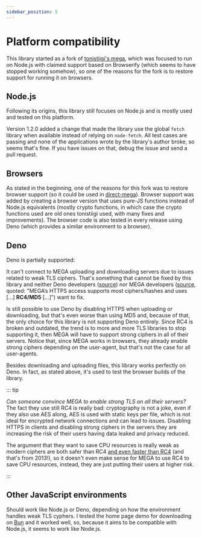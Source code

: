 ```yaml
---
sidebar_position: 5
---
```


# Platform compatibility

This library started as a fork of [tonistiigi's mega](https://www.npmjs.com/package/mega), which was focused to run on Node.js with claimed support based on Browserify (which seems to have stopped working somehow), so one of the reasons for the fork is to restore support for running it on browsers.

## Node.js

Following its origins, this library still focuses on Node.js and is mostly used and tested on this platform.

Version 1.2.0 added a change that made the library use the global `fetch` library when available instead of relying on `node-fetch`. All test cases are passing and none of the applications wrote by the library's author broke, so seems that's fine. If you have issues on that, debug the issue and send a pull request.

## Browsers

As stated in the beginning, one of the reasons for this fork was to restore browser support (so it could be used in [direct-mega](https://github.com/qgustavor/direct-mega)). Browser support was added by creating a browser version that uses pure-JS functions instead of Node.js equivalents (mostly crypto functions, in which case the crypto functions used are old ones tonistiigi used, with many fixes and improvements). The browser code is also tested in every release using Deno (which provides a similar environment to a browser).

## Deno

Deno is partially supported:

It can't connect to MEGA uploading and downloading servers due to issues related to weak TLS ciphers. That's something that cannot be fixed by this library and neither Deno developers ([source](https://github.com/denoland/deno/issues/6427#issuecomment-813662658)) nor MEGA developers ([source](https://mega.io/developers), quoted: "MEGA’s HTTPS access supports most ciphers/hashes and uses [...] **RC4/MD5** [...]") want to fix.

Is still possible to use Deno by disabling HTTPS when uploading or downloading, but that's even worse than using MD5 and, because of that, the only choice for this library is not supporting Deno entirely. Since RC4 is broken and outdated, the trend is to more and more TLS libraries to stop supporting it, then MEGA will have to support strong ciphers in all of their servers. Notice that, since MEGA works in browsers, they already enable strong ciphers depending on the user-agent, but that's not the case for all user-agents.

Besides downloading and uploading files, this library works perfectly on Deno. In fact, as stated above, it's used to test the browser builds of the library.

::: tip

*Can someone convince MEGA to enable strong TLS on all their servers?* The fact they use still RC4 is really bad: cryptography is not a joke, even if they also use AES along, AES is used with static keys per file, which is not ideal for encrypted network connections and can lead to issues. Disabling HTTPS in clients and disabling strong ciphers in the servers they are increasing the risk of their users having data leaked and privacy reduced.

The argument that they want to save CPU resources is really weak as modern ciphers are both safer than RC4 [and even faster than RC4](https://news.ycombinator.com/item?id=6549166) (and that's from 2013!), so it doesn't even make sense for MEGA to use RC4 to save CPU resources, instead, they are just putting their users at higher risk.

:::

## Other JavaScript environments

Should work like Node.js or Deno, depending on how the environment handles weak TLS cyphers. I tested the home page demo for downloading on [Bun](https://bun.sh/) and it worked well, so, because it aims to be compatible with Node.js, it seems to work like Node.js.
